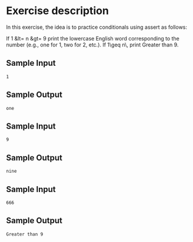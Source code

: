 # Exercise description

In this exercise, the idea is to practice conditionals using assert as follows:

If 1 &lt= n &gt= 9 print the lowercase English word corresponding to the number (e.g., one for 1, two for 2, etc.).
If 1\geq n\\, print Greater than 9.

## Sample Input
```
1
```
## Sample Output

```
one
```

## Sample Input
```
9
```
## Sample Output

```
nine
```

## Sample Input
```
666
```
## Sample Output

```
Greater than 9
```
